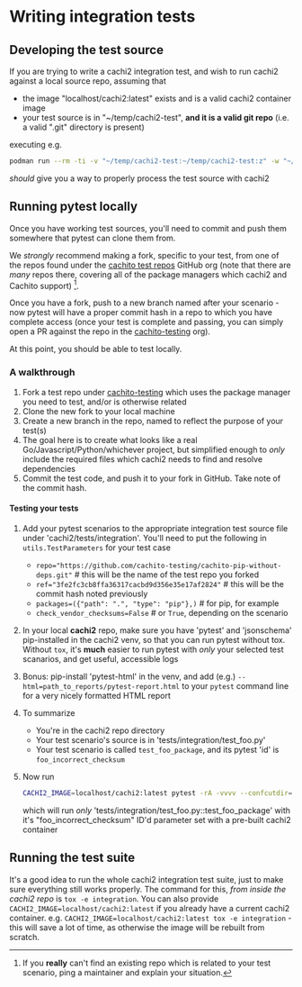 # Writing integration tests

## Developing the test source

If you are trying to write a cachi2 integration test, and wish to run cachi2
against a local source repo, assuming that

- the image "localhost/cachi2:latest" exists and is a valid cachi2 container
  image
- your test source is in "~/temp/cachi2-test", **and it is a valid git repo**
  (i.e. a valid ".git" directory is present)

executing e.g.

```bash
podman run --rm -ti -v "~/temp/cachi2-test:~/temp/cachi2-test:z" -w "~/temp/cachi2-test" localhost/cachi2:latest
```

*should* give you a way to properly process the test source with cachi2

## Running pytest locally

Once you have working test sources, you'll need to commit and push them
somewhere that pytest can clone them from.

We *strongly* recommend making a fork, specific to your test, from one of the
repos found under the [cachito test repos][] GitHub org (note that there
are *many* repos there, covering all of the package managers which cachi2 and
Cachito support) [^1].

Once you have a fork, push to a new branch named after your scenario - now
pytest will have a proper commit hash in a repo to which you have complete
access (once your test is complete and passing, you can simply open a PR against
the repo in the [cachito-testing][] org).

At this point, you should be able to test locally.

### A walkthrough

1. Fork a test repo under [cachito-testing][] which uses the package manager you
   need to test, and/or is otherwise related
1. Clone the new fork to your local machine
1. Create a new branch in the repo, named to reflect the purpose of your test(s)
1. The goal here is to create what looks like a real
   Go/Javascript/Python/whichever project, but simplified enough to *only* include
   the required files which cachi2 needs to find and resolve dependencies
1. Commit the test code, and push it to your fork in GitHub. Take note of the
   commit hash.

#### Testing your tests

1. Add your pytest scenarios to the appropriate integration test source file
   under 'cachi2/tests/integration'. You'll need to put the following in
   `utils.TestParameters` for your test case

   - `repo="https://github.com/cachito-testing/cachito-pip-without-deps.git"`  # this will be the name of the test repo you forked
   - `ref="3fe2fc3cb8ffa36317cacbd9d356e35e17af2824"`  # this will be the commit hash noted previously
   - `packages=({"path": ".", "type": "pip"},)`  # for pip, for example
   - `check_vendor_checksums=False`  # or `True`, depending on the scenario

1. In your local **cachi2** repo, make sure you have 'pytest' and 'jsonschema'
  pip-installed in the cachi2 venv, so that you can run pytest without tox. Without
  `tox`, it's **much** easier to run pytest with *only* your selected test
  scanarios, and get useful, accessible logs
1. Bonus: pip-install 'pytest-html' in the venv, and add (e.g.)
   `--html=path_to_reports/pytest-report.html` to your `pytest` command line
   for a very nicely formatted HTML report
1. To summarize

   - You're in the cachi2 repo directory
   - Your test scenario's source is in 'tests/integration/test_foo.py'
   - Your test scenario is called `test_foo_package`, and its pytest 'id' is
     `foo_incorrect_checksum`

1. Now run

   ```bash
   CACHI2_IMAGE=localhost/cachi2:latest pytest -rA -vvvv --confcutdir=tests/integration --log-cli-level=DEBUG tests/integration/test_foo.py::test_foo_package[foo_incorrect_checksum]
   ```

   which will run *only* 'tests/integration/test_foo.py::test_foo_package' with
   it's "foo_incorrect_checksum" ID'd parameter set with a pre-built cachi2 container

## Running the test suite

It's a good idea to run the whole cachi2 integration test suite, just to make
sure everything still works properly. The command for this, *from inside the
cachi2 repo* is `tox -e integration`. You can also provide
`CACHI2_IMAGE=localhost/cachi2:latest` if you already have a current cachi2
container. e.g. `CACHI2_IMAGE=localhost/cachi2:latest tox -e integration` - this
will save a lot of time, as otherwise the image will be rebuilt from scratch.

[^1]: If you **really** can't find an existing repo which is related to your test
scenario, ping a maintainer and explain your situation.

[cachito-testing]: https://github.com/orgs/cachito-testing
[cachito test repos]: https://github.com/orgs/cachito-testing/repositories?type%3Dsource
